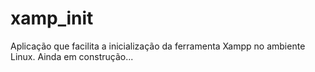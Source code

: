 # xamp_init
Aplicação que facilita a inicialização da ferramenta Xampp no ambiente Linux.
Ainda em construção...
